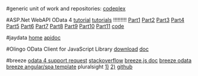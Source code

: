 #generic unit of work and repositories:
[codeplex](https://genericunitofworkandrepositories.codeplex.com/)

#ASP.Net WebAPI OData 4
[tutorial](http://www.asp.net/web-api/overview/odata-support-in-aspnet-web-api/odata-v4/create-an-odata-v4-endpoint)
[tutorials](https://damienbod.com/) !!!!!!!!!
[Part1](https://damienbod.wordpress.com/2014/06/10/getting-started-with-web-api-and-odata-v4/)
[Part2](https://damienbod.wordpress.com/2014/06/13/web-api-and-odata-v4-queries-functions-and-attribute-routing-part-2/)
[Part3](https://damienbod.com/2014/06/16/web-api-and-odata-v4-crud-and-actions-part-3/)
[Part4](https://damienbod.wordpress.com/2014/06/18/web-api-odata-v4-using-enum-with-functions-and-entities-part-4/)
[Part5](https://damienbod.wordpress.com/2014/06/19/web-api-odata-v4-using-unity-ioc-sqlite-with-ef6-and-odata-model-aliasing-part-5/)
[Part6](https://damienbod.wordpress.com/2014/06/22/web-api-odata-v4-using-contained-models-part-6/)
[Part7](https://damienbod.wordpress.com/2014/07/01/web-api-odata-v4-using-a-singleton-part-7/)
[Part8](https://damienbod.wordpress.com/2014/07/09/web-api-odata-v4-using-an-odata-t4-generated-client-part-8/)
[Part9](https://damienbod.wordpress.com/2014/07/13/web-api-odata-v4-cache-part-9/)
[Part10](https://damienbod.wordpress.com/2014/08/14/web-api-odata-v4-batching-part-10/)
[Part11](https://damienbod.wordpress.com/2014/09/12/web-api-odata-v4-keys-composite-keys-and-functions-part-11/)
[code](https://github.com/damienbod/WebAPIODataV4)

#jaydata
[home](http://jaydata.org/)
[apidoc](http://jaydata.org/api/)

#Olingo OData Client for JavaScript Library
[download](https://olingo.apache.org/doc/javascript/download.html)
[doc](https://olingo.apache.org/doc/javascript/index.html)

#breeze
[odata 4 support request](https://github.com/Breeze/breeze.js/issues/39)
[stackoverflow](http://stackoverflow.com/search?tab=newest&q=breeze)
[breeze.js doc](http://breeze.github.io/doc-js/)
[breeze odata](http://breeze.github.io/doc-net/odata.html)
[breeze angular/spa template](http://www.getbreezenow.com/ng-spa-template)
pluralsight 
[1)](http://app.pluralsight.com/courses/single-page-apps-jumpstart)
[2)](https://www.pluralsight.com/search?q=breeze&categories=all)
[github](https://github.com/johnpapa/Pluralsight-CC-Angular-Breeze-Extra)


